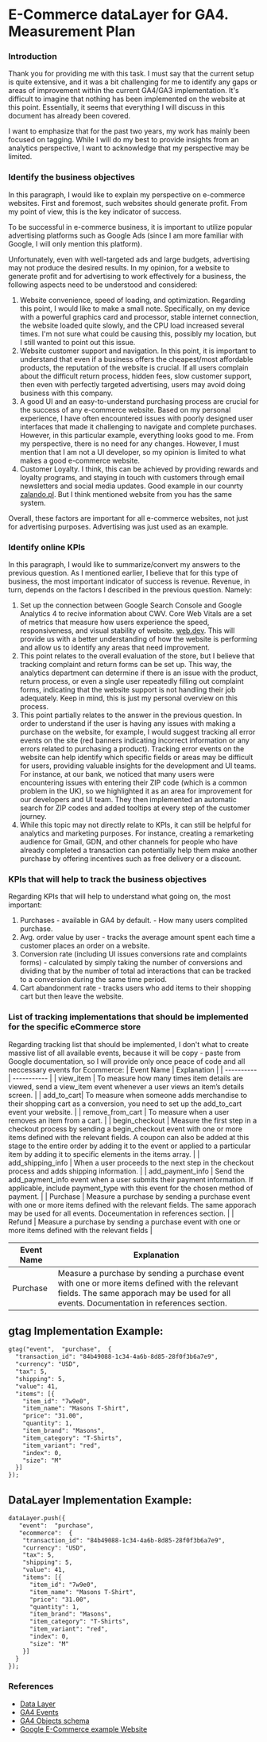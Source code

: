 # E-Commerce dataLayer for GA4. Measurement Plan

  ### Introduction
   Thank you for providing me with this task. I must say that the current setup is quite extensive, and it was a bit challenging for me to identify any gaps or areas      of improvement within the current GA4/GA3 implementation. It's difficult to imagine that nothing has been implemented on the website at this point. Essentially, it    seems that everything I will discuss in this document has already been covered.
    
   I want to emphasize that for the past two years, my work has mainly been focused on tagging. While I will do my best to provide insights from an analytics              perspective, I want to acknowledge that my perspective may be limited.
  
  
  ### Identify the business objectives
   In this paragraph, I would like to explain my perspective on e-commerce websites. First and foremost, such websites should generate profit. From my point of view,      this is the key indicator of success. 
   
   To be successful in e-commerce business, it is important to utilize popular advertising platforms such as Google Ads (since I am more familiar with Google, I will      only mention this platform).
   
   Unfortunately, even with well-targeted ads and large budgets, advertising may not produce the desired results. In my opinion, for a website to generate profit and      for advertising to work effectively for a business, the following aspects need to be understood and considered:
   
   1. Website convenience, speed of loading, and optimization. Regarding this point, I would like to make a small note. Specifically, on my device with a powerful           graphics card and processor, stable internet connection, the website loaded quite slowly, and the CPU load increased several times. I'm not sure what could be         causing this, possibly my location, but I still wanted to point out this issue.
   2. Website customer support and navigation. In this point, it is important to understand that even if a business offers the cheapest/most affordable products, the         reputation of the website is crucial. If all users complain about the difficult return process, hidden fees, slow customer support, then even with perfectly           targeted advertising, users may avoid doing business with this company.
   3. A good UI and an easy-to-understand purchasing process are crucial for the success of any e-commerce website. Based on my personal experience, I have often             encountered issues with poorly designed user interfaces that made it challenging to navigate and complete purchases. However, in this particular example,               everything looks good to me. From my perspective, there is no need for any changes. However, I must mention that I am not a UI developer, so my opinion is             limited to what makes a good e-commerce website.
   4. Customer Loyalty. I think, this can be achieved by providing rewards and loyalty programs, and staying in touch with customers through email newsletters and           social media updates. Good example in our counrty [zalando.pl](https://www.zalando.pl/). But I think mentioned website from you has the same system.


  Overall, these factors are important for all e-commerce websites, not just for advertising purposes. Advertising was just used as an example.  
  

 ### Identify online KPIs
   In this paragraph, I would like to summarize/convert my answers to the previous question. 
   As I mentioned earlier, I believe that for this type of business, the most important indicator of success is revenue. Revenue, in turn, depends on the factors I        described in the previous question. Namely:

  1. Set up the connection between Google Search Console and Google Analytics 4 to recive information about CWV. Core Web Vitals are a set of metrics that measure how      users experience the speed, responsiveness, and visual stability of website. [web.dev](https://web.dev/learn-core-web-vitals/).          This will provide us with a better understanding of how the website is performing and allow us to identify any areas that need improvement.
  2. This point relates to the overall evaluation of the store, but I believe that tracking complaint and return forms can be set up. This way, the analytics                department can determine if there is an issue with the product, return process, or even a single user repeatedly filling out complaint forms, indicating that the      website support is not handling their job adequately. Keep in mind, this is just my personal overview on this process.
  3. This point partially relates to the answer in the previous question. In order to understand if the user is having any issues with making a purchase on the              website, for example, I would suggest tracking all error events on the site (red banners indicating incorrect information or any errors related to purchasing a        product). Tracking error events on the website can help identify which specific fields or areas may be difficult for users, providing valuable insights for the        development and UI teams. For instance, at our bank, we noticed that many users were encountering issues with entering their ZIP code (which is a common problem        in the UK), so we highlighted it as an area for improvement for our developers and UI team. They then implemented an automatic search for ZIP codes and added          tooltips at every step of the customer journey.
  4. While this topic may not directly relate to KPIs, it can still be helpful for analytics and marketing purposes. For instance, creating a remarketing audience for      Gmail, GDN, and other channels for people who have already completed a transaction can potentially help them make another purchase by offering incentives such as      free delivery or a discount.
  
 ### KPIs that will help to track the business objectives
   Regarding KPIs that will help to understand what going on, the most important:
   1. Purchases - available in GA4 by default. - How many users complited purchase.
   2. Avg. order value by user - tracks the average amount spent each time a customer places an order on a website.
   3. Conversion rate (including UI issues conversions rate and complaints forms) - calculated by simply taking the number of conversions and dividing that by the          number of total ad interactions that can be tracked to a conversion during the same time period.
   4. Cart abandonment rate - tracks users who add items to their shopping cart but then leave the website.
  
   ### List of tracking implementations that should be implemented for the specific eCommerce store
   Regarding tracking list that should be implemented, I don't what to create massive list of all available events, because it will be copy - paste from Google            documentation, so I will provide only once peace of code and all neccessary events for Ecommerce:
| Event Name | Explanation | 
| ---------- | ----------- | 
| view_item  | To measure how many times item details are viewed, send a view_item event whenever a user views an item’s details screen. |
| add_to_cart| To measure when someone adds merchandise to their shopping cart as a conversion, you need to set up the add_to_cart event your website. |
| remove_from_cart | To measure when a user removes an item from a cart. |
| begin_checkout  | Measure the first step in a checkout process by sending a begin_checkout event with one or more items defined with the relevant fields. A coupon can also be added at this stage to the entire order by adding it to the event or applied to a particular item by adding it to specific elements in the items array. | 
| add_shipping_info | When a user proceeds to the next step in the checkout process and adds shipping information. | 
| add_payment_info  | Send the add_payment_info event when a user submits their payment information. If applicable, include payment_type with this event for the chosen method of payment. |
| Purchase | Measure a purchase by sending a purchase event with one or more items defined with the relevant fields. The same apporach may be used for all events. Doceumentation in references section. |
| Refund | Measure a purchase by sending a purchase event with one or more items defined with the relevant fields |
  
| Event Name | Explanation | 
| ---------- | ----------- | 
| Purchase | Measure a purchase by sending a purchase event with one or more items defined with the relevant fields. The same apporach may be used for all events. Documentation in references section. |

## gtag Implementation Example:
```html
gtag("event",  "purchase",  {
  "transaction_id": "84b49088-1c34-4a6b-8d85-28f0f3b6a7e9",
  "currency": "USD",
  "tax": 5,
  "shipping": 5,
  "value": 41,
  "items": [{
    "item_id": "7w9e0",
    "item_name": "Masons T-Shirt",
    "price": "31.00",
    "quantity": 1,
    "item_brand": "Masons",
    "item_category": "T-Shirts",
    "item_variant": "red",
    "index": 0,
    "size": "M"
  }]
});
```
## DataLayer Implementation Example:
```html 
dataLayer.push({
   "event":  "purchase",
   "ecommerce":  {
    "transaction_id": "84b49088-1c34-4a6b-8d85-28f0f3b6a7e9",
    "currency": "USD",
    "tax": 5,
    "shipping": 5,
    "value": 41,
    "items": [{
      "item_id": "7w9e0",
      "item_name": "Masons T-Shirt",
      "price": "31.00",
      "quantity": 1,
      "item_brand": "Masons",
      "item_category": "T-Shirts",
      "item_variant": "red",
      "index": 0,
      "size": "M"
    }]
  }
});
```
  
  ### Referenсes 
- [Data Layer](https://developers.google.com/tag-platform/devguides/datalayer?hl=en)
- [GA4 Events](https://developers.google.com/analytics/devguides/collection/ga4/reference/events)
- [GA4 Objects schema](https://support.google.com/analytics/answer/10119380?hl=en)
- [Google E-Commerce example Website](https://enhancedecommerce.appspot.com/)


